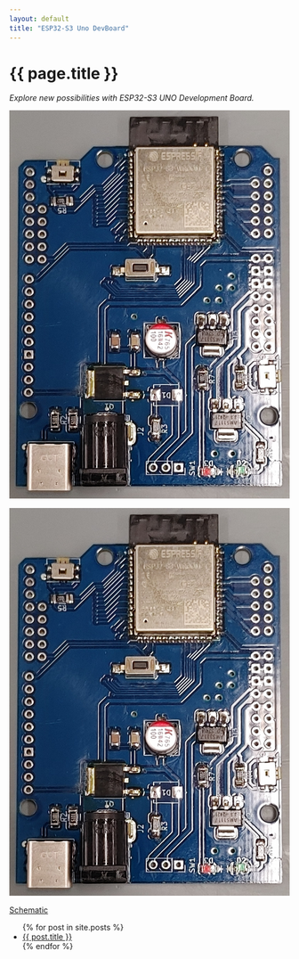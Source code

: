 ```yaml
---
layout: default
title: "ESP32-S3 Uno DevBoard"
---
```


{{ page.title }}
================

<i>Explore new possibilities with ESP32-S3 UNO Development Board.</i>

<img src="https://github.com/alexandrebobkov/ESP32-S3_Arduino-Uno/blob/main/assets/ESP32-Uno-assembled.jpg"></img>

![ESP32-S3 Arduino Uno](https://github.com/alexandrebobkov/ESP32-S3_Arduino-Uno/blob/main/assets/ESP32-Uno-assembled.jpg)

<a href="{{% link schematic.md %}}">Schematic</a>

<ul>
  {% for post in site.posts %}
    <li>
      <a href="{{ post.url }}">{{ post.title }}</a>
    </li>
  {% endfor %}
</ul>

